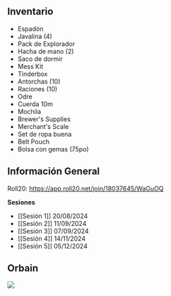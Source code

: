 ## Inventario
- Espadón
- Javalina (4)
- Pack de Explorador
- Hacha de mano (2)
- Saco de dormir
- Mess Kit
- Tinderbox
- Antorchas (10)
- Raciones (10)
- Odre
- Cuerda 10m
- Mochila
- Brewer's Supplies
- Merchant's Scale
- Set de ropa buena
- Belt Pouch
- Bolsa con gemas (75po)

## Información General
Roll20: https://app.roll20.net/join/18037645/WaGuOQ

**Sesiones**
- [[Sesión 1]] 20/08/2024
- [[Sesión 2]] 11/09/2024
- [[Sesión 3]] 07/09/2024
- [[Sesión 4]] 14/11/2024
- [[Sesión 5]] 05/12/2024
## Orbain
![](https://cdn2.inkarnate.com/8bVuNG5FzDetddxwPPhSdA?disposition=attachment)